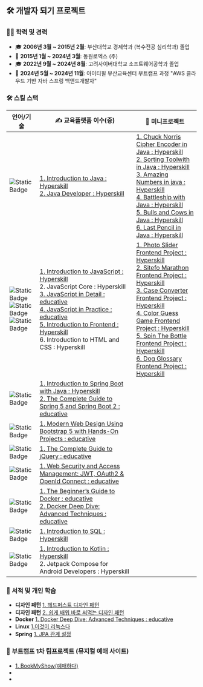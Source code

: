 ## 🛠️ 개발자 되기 프로젝트 ##

### 👨‍🏫 학력 및 경력
- 🎓 **2006년 3월 ~ 2015년 2월**: 부산대학교 경제학과 (복수전공 심리학과) 졸업
- 💼 **2015년 1월 ~ 2024년 3월**: 동원로엑스 (주)
- 🎓 **2022년 9월 ~ 2024년 8월**: 고려사이버대학교 소프트웨어공학과 졸업
- 📖 **2024년 5월 ~ 2024년 11월**: 아이티윌 부산교육센터 부트캠프 과정 "AWS 클라우드 기반 자바 스프링 백앤드개발자"

### 🛠️ 스킬 스택
| 언어/기술 | ✍️ 교육플랫폼 이수(증)                                                                                                                                                                                                                                                                                                                                                                                                                                                                                                                                                                                        | 🎨 미니프로젝트                                                                                                                                                                                                                                                                                                                                                                                                                                                                                                                                                                                                                                               |
|---|-------------------------------------------------------------------------------------------------------------------------------------------------------------------------------------------------------------------------------------------------------------------------------------------------------------------------------------------------------------------------------------------------------------------------------------------------------------------------------------------------------------------------------------------------------------------------------------------------------|---------------------------------------------------------------------------------------------------------------------------------------------------------------------------------------------------------------------------------------------------------------------------------------------------------------------------------------------------------------------------------------------------------------------------------------------------------------------------------------------------------------------------------------------------------------------------------------------------------------------------------------------------------|
| ![Static Badge](https://img.shields.io/badge/Java-004088?style=flat-square) | [1. Introduction to Java : Hyperskill ](https://hyperskill.org/certificates/ad6822c2-7779-4313-ac62-63fb83a67bbf.pdf) <br/> [2. Java Developer : Hyperskill ](https://hyperskill.org/certificates/ad6822c2-7779-4313-ac62-63fb83a67bbf.pdf)                                                                                                                                                                                                                                                                                                                                                           | [1. Chuck Norris Cipher Encoder in Java : Hyperskill](https://github.com/bohyun86/Chuck-Norris-Cipher-Encoder-Java) <br/>[2. Sorting Toolwith in Java : Hyperskill](https://github.com/bohyun86/Sorting-Tool-with-Java) <br/>[3. Amazing Numbers in java : Hyperskill](https://github.com/bohyun86/Amazing-Numbers-java) <br/>[4. Battleship with Java : Hyperskill](https://github.com/bohyun86/Battleship-with-Java) <br/>[5. Bulls and Cows in Java : Hyperskill](https://github.com/bohyun86/Bulls-and-Cows-java) <br/>[6. Last Pencil in Java : Hyperskill](https://github.com/bohyun86/Last-Pencil-Java)                                          |
| ![Static Badge](https://img.shields.io/badge/JavaScript-F7DF1E?style=flat-square&logo=javascript&logoColor=white)<br/>![Static Badge](https://img.shields.io/badge/HTML5-E34F26?style=flat-square&logo=html5&logoColor=white) <br/> ![Static Badge](https://img.shields.io/badge/CSS3-1572B6?style=flat-square&logo=css3&logoColor=white) | [1. Introduction to JavaScript : Hyperskill](https://hyperskill.org/certificates/13604df5-e089-48be-a806-b8bf768af18e.pdf) <br/>  2. JavaScript Core : Hyperskill <br/>  [3. JavaScript in Detail : educative](https://www.educative.io/verify-certificate/vgA3wPF4mmyD0JN88hyqVWpYzpkgIl) <br/> [4. JavaScript in Practice : educative](https://www.educative.io/verify-certificate/vgA3wPF4yzwpg4xyGsyqVWpYzpkgIl) <br/> [5. Introduction to Frontend : Hyperskill](https://hyperskill.org/certificates/41f99943-fc1b-4d89-97de-efbc4bb156f6.pdf) <br/> 6. Introduction to HTML and CSS : Hyperskill | [1. Photo Slider Frontend Project : Hyperskill](https://github.com/bohyun86/Photo-Slider-frontend) <br/> [2. Sitefo Marathon Frontend Project : Hyperskill](https://github.com/bohyun86/SiteforMarathon-frontend) <br/> [3. Case Converter Frontend Project : Hyperskill](https://github.com/bohyun86/Case-Converter-frontend) <br/> [4. Color Guess Game Frontend Project : Hyperskill](https://github.com/bohyun86/Color-Guess-Game-frontend) <br/> [5. Spin The Bottle Frontend Project : Hyperskill](https://github.com/bohyun86/Spin-The-Bottle-frontend) <br/> [6. Dog Glossary Frontend Project : Hyperskill](https://github.com/bohyun86/Dog-Glossary-Frontend) |
| ![Static Badge](https://img.shields.io/badge/Spring-6DB33F?style=flat-square&logo=springboot&logoColor=white) | [1. Introduction to Spring Boot with Java : Hyperskill](https://hyperskill.org/certificates/dd893cd1-9ddb-4a69-8720-71dc3b032265.pdf) <br/> [2. The Complete Guide to Spring 5 and Spring Boot 2 : educative](https://www.educative.io/verify-certificate/RLG6RK5VJG0T0WwQrO9KQnIQMjElrPl3vf6)                                                                                                                                                                                                                                                                                                        |
| ![Static Badge](https://img.shields.io/badge/BootStrap-7952B3?style=flat-square&logo=bootstrap&logoColor=white) | [1. Modern Web Design Using Bootstrap 5 with Hands-On Projects : educative](https://www.educative.io/verify-certificate/0AkW25A0QjmcMypEAKnWxDcLlVpkB2kKqsP)                                                                                                                                                                                                                                                                                                                                                                                                                                          |
| ![Static Badge](https://img.shields.io/badge/jquery-0769AD?logo=jquery&logoColor=white) | [1. The Complete Guide to jQuery : educative](https://www.educative.io/verify-certificate/GZjlABCqlwQZ98Ol7c1lOXgPpgGBHm)                                                                                                                                                                                                                                                                                                                                                                                                                                                                             
| ![Static Badge](https://img.shields.io/badge/WebSecurity-071D49?style=flat-square) | [1. Web Security and Access Management: JWT, OAuth2 & OpenId Connect : educative](https://www.educative.io/verify-certificate/KAnBq1PjOj7uZ0MQWX7mGgUol8k9y391rHB)                                                                                                                                                                                                                                                                                                                                                                                                                                    |
| ![Static Badge](https://img.shields.io/badge/Docker-2496ED) | [1. The Beginner’s Guide to Docker : educative](https://www.educative.io/verify-certificate/wjB3xQCABMwkVVnjYIxkgX6A96O4IG)<br/> [2. Docker Deep Dive: Advanced Techniques : educative ](https://www.educative.io/verify-certificate/nZp3lECxgvWmwQ4mKhpLjKn4NnyzTQ)                                                                                                                                                                                                                                                                                                                                                                                                            |
| ![Static Badge](https://img.shields.io/badge/SQL-4479A1?style=flat-square&logo=mysql&logoColor=white) | [1. Introduction to SQL : Hyperskill](https://hyperskill.org/certificates/7edc5518-ea6e-4ae5-b73f-c4d01d9c5009.pdf)                                                                                                                                                                                                                                                                                                                                                                                                                                                                                   |
| ![Static Badge](https://img.shields.io/badge/Kotlin-7F52FF?style=flat-square&logo=kotlin&logoColor=white) | [1. Introduction to Kotlin : Hyperskill](https://hyperskill.org/certificates/ff15356a-f7b5-4e73-9fca-ca8f69af1951.pdf) <br/> 2. Jetpack Compose for Android Developers : Hyperskill                                                                                                                                                                                                                                                                                                                                                                                                                   |

### 📖 서적 및 개인 학습
- **디자인 패턴** [1. 헤드퍼스트 디자인 패턴](https://github.com/bohyun86/reading-books-for-programmers/tree/main/%ED%97%A4%EB%93%9C%ED%8D%BC%EC%8A%A4%ED%8A%B8%EB%94%94%EC%9E%90%EC%9D%B8%ED%8C%A8%ED%84%B4)
- **디자인 패턴** [2. 쉽게 배워 바로 써먹는 디자인 패턴](https://github.com/bohyun86/reading-books-for-programmers/tree/main/%EC%89%BD%EA%B2%8C%20%EB%B0%B0%EC%9B%8C%20%EB%B0%94%EB%A1%9C%20%EC%8D%A8%EB%A8%B9%EB%8A%94%20%EB%94%94%EC%9E%90%EC%9D%B8%20%ED%8C%A8%ED%84%B4)
- **Docker** [1. Docker Deep Dive: Advanced Techniques : educative ](https://github.com/bohyun86/docker-study)
- **Linux** [1.이것이 리눅스다](https://github.com/bohyun86/linux-use-case-example)
- **Spring** [1. JPA 관계 설정](https://github.com/bohyun86/jpa-use-case-examples)

### 🌟 부트캠프 1차 팀프로젝트 (뮤지컬 예매 사이트)
- [1. BookMyShow(예매하다)](https://github.com/bohyun86/BookMyShow)
- 
- 

